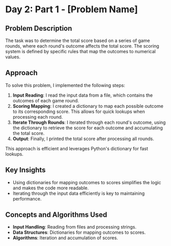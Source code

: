# Day 2: Part 1 - [Problem Name]

## Problem Description
The task was to determine the total score based on a series of game rounds, where each round's outcome affects the total score. The scoring system is defined by specific rules that map the outcomes to numerical values.

## Approach
To solve this problem, I implemented the following steps:
1. **Input Reading**: I read the input data from a file, which contains the outcomes of each game round.
2. **Scoring Mapping**: I created a dictionary to map each possible outcome to its corresponding score. This allows for quick lookups when processing each round.
3. **Iterate Through Rounds**: I iterated through each round's outcome, using the dictionary to retrieve the score for each outcome and accumulating the total score.
4. **Output**: Finally, I printed the total score after processing all rounds.

This approach is efficient and leverages Python's dictionary for fast lookups.

## Key Insights
- Using dictionaries for mapping outcomes to scores simplifies the logic and makes the code more readable.
- Iterating through the input data efficiently is key to maintaining performance.

## Concepts and Algorithms Used
- **Input Handling**: Reading from files and processing strings.
- **Data Structures**: Dictionaries for mapping outcomes to scores.
- **Algorithms**: Iteration and accumulation of scores.